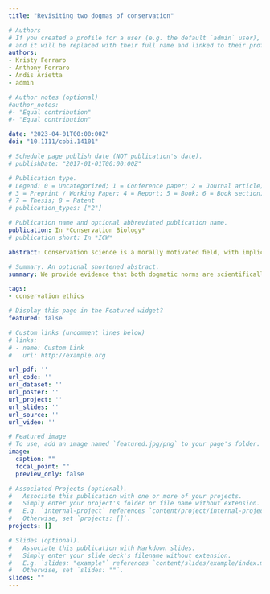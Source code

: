 ```yaml
---
title: "Revisiting two dogmas of conservation"

# Authors
# If you created a profile for a user (e.g. the default `admin` user), write the username (folder name) here 
# and it will be replaced with their full name and linked to their profile.
authors:
- Kristy Ferraro
- Anthony Ferraro
- Andis Arietta
- admin

# Author notes (optional)
#author_notes:
#- "Equal contribution"
#- "Equal contribution"

date: "2023-04-01T00:00:00Z"
doi: "10.1111/cobi.14101"

# Schedule page publish date (NOT publication's date).
# publishDate: "2017-01-01T00:00:00Z"

# Publication type.
# Legend: 0 = Uncategorized; 1 = Conference paper; 2 = Journal article;
# 3 = Preprint / Working Paper; 4 = Report; 5 = Book; 6 = Book section;
# 7 = Thesis; 8 = Patent
# publication_types: ["2"]

# Publication name and optional abbreviated publication name.
publication: In *Conservation Biology*
# publication_short: In *ICW*

abstract: Conservation science is a morally motivated ﬁeld, with implicit and explicit values built into its practice. As such, conservationists must engage with conservation ethics to interrogate underlying values. We examine cutting-edge ecological science and contemporary ethics to revisit two conservation norms that have become dogmatic in the ﬁeld; ecological collectives, but not individual animals, are valuable, and anthropomorphism should be staunchly avoided. Emerging studies demonstrate that individuals and their intraspeciﬁcvariation can be instrumentally valuable for conservation science, and there is an emerging consensus within environmental philosophy around the moral worth of individuals. Thus, we suggest conservation science should explicitly recognize the value of individuals. We also argue that avoiding anthropomorphism is detrimental to conservation because critical anthropomorphism enables a more nuanced scientiﬁc approach -- allowing conservationists to ask enlightened questions with creativity and compassion. We provide evidence that both dogmatic norms are scientiﬁcally and morally outdated and propose new normative values to push conservation towards more robust science and ethical practice.

# Summary. An optional shortened abstract.
summary: We provide evidence that both dogmatic norms are scientifically and morally outdated and propose new normative values to push conservation towards more robust science and ethical practice.

tags:
- conservation ethics

# Display this page in the Featured widget?
featured: false

# Custom links (uncomment lines below)
# links:
# - name: Custom Link
#   url: http://example.org

url_pdf: ''
url_code: ''
url_dataset: ''
url_poster: ''
url_project: ''
url_slides: ''
url_source: ''
url_video: ''

# Featured image
# To use, add an image named `featured.jpg/png` to your page's folder. 
image:
  caption: ""
  focal_point: ""
  preview_only: false

# Associated Projects (optional).
#   Associate this publication with one or more of your projects.
#   Simply enter your project's folder or file name without extension.
#   E.g. `internal-project` references `content/project/internal-project/index.md`.
#   Otherwise, set `projects: []`.
projects: []

# Slides (optional).
#   Associate this publication with Markdown slides.
#   Simply enter your slide deck's filename without extension.
#   E.g. `slides: "example"` references `content/slides/example/index.md`.
#   Otherwise, set `slides: ""`.
slides: ""
---
```

